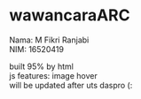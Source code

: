 # wawancaraARC

Nama: M Fikri Ranjabi  
NIM: 16520419  

built 95% by html  
js features: image hover  
will be updated after uts daspro (:  
